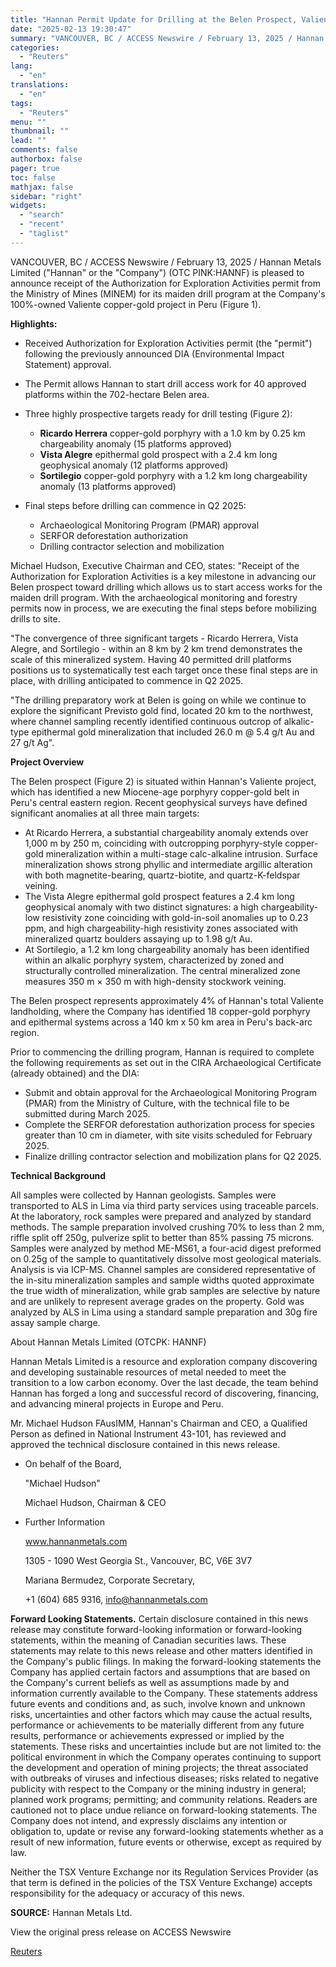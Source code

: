 ```yaml
---
title: "Hannan Permit Update for Drilling at the Belen Prospect, Valiente Project Peru"
date: "2025-02-13 19:30:47"
summary: "VANCOUVER, BC / ACCESS Newswire / February 13, 2025 / Hannan Metals Limited (\"Hannan\" or the \"Company\") (OTC PINK:HANNF) is pleased to announce receipt of the Authorization for Exploration Activities permit from the Ministry of Mines (MINEM) for its maiden drill program at the Company's 100%-owned Valiente copper-gold project in..."
categories:
  - "Reuters"
lang:
  - "en"
translations:
  - "en"
tags:
  - "Reuters"
menu: ""
thumbnail: ""
lead: ""
comments: false
authorbox: false
pager: true
toc: false
mathjax: false
sidebar: "right"
widgets:
  - "search"
  - "recent"
  - "taglist"
---
```


VANCOUVER, BC / ACCESS Newswire / February 13, 2025 / Hannan Metals Limited ("Hannan" or the "Company") (OTC PINK:HANNF) is pleased to announce receipt of the Authorization for Exploration Activities permit from the Ministry of Mines (MINEM) for its maiden drill program at the Company's 100%-owned Valiente copper-gold project in Peru (Figure 1).

**Highlights:**

* Received Authorization for Exploration Activities permit (the "permit") following the previously announced DIA (Environmental Impact Statement) approval.
* The Permit allows Hannan to start drill access work for 40 approved platforms within the 702-hectare Belen area.
* Three highly prospective targets ready for drill testing (Figure 2):
  
  + **Ricardo Herrera** copper-gold porphyry with a 1.0 km by 0.25 km chargeability anomaly (15 platforms approved)
  + **Vista Alegre** epithermal gold prospect with a 2.4 km long geophysical anomaly (12 platforms approved)
  + **Sortilegio** copper-gold porphyry with a 1.2 km long chargeability anomaly (13 platforms approved)
* Final steps before drilling can commence in Q2 2025:
  
  + Archaeological Monitoring Program (PMAR) approval
  + SERFOR deforestation authorization
  + Drilling contractor selection and mobilization

Michael Hudson, Executive Chairman and CEO, states: "Receipt of the Authorization for Exploration Activities is a key milestone in advancing our Belen prospect toward drilling which allows us to start access works for the maiden drill program. With the archaeological monitoring and forestry permits now in process, we are executing the final steps before mobilizing drills to site.

"The convergence of three significant targets - Ricardo Herrera, Vista Alegre, and Sortilegio - within an 8 km by 2 km trend demonstrates the scale of this mineralized system. Having 40 permitted drill platforms positions us to systematically test each target once these final steps are in place, with drilling anticipated to commence in Q2 2025.

"The drilling preparatory work at Belen is going on while we continue to explore the significant Previsto gold find, located 20 km to the northwest, where channel sampling recently identified continuous outcrop of alkalic-type epithermal gold mineralization that included 26.0 m @ 5.4 g/t Au and 27 g/t Ag".

**Project Overview**

The Belen prospect (Figure 2) is situated within Hannan's Valiente project, which has identified a new Miocene-age porphyry copper-gold belt in Peru's central eastern region. Recent geophysical surveys have defined significant anomalies at all three main targets:

* At Ricardo Herrera, a substantial chargeability anomaly extends over 1,000 m by 250 m, coinciding with outcropping porphyry-style copper-gold mineralization within a multi-stage calc-alkaline intrusion. Surface mineralization shows strong phyllic and intermediate argillic alteration with both magnetite-bearing, quartz-biotite, and quartz-K-feldspar veining.
* The Vista Alegre epithermal gold prospect features a 2.4 km long geophysical anomaly with two distinct signatures: a high chargeability-low resistivity zone coinciding with gold-in-soil anomalies up to 0.23 ppm, and high chargeability-high resistivity zones associated with mineralized quartz boulders assaying up to 1.98 g/t Au.
* At Sortilegio, a 1.2 km long chargeability anomaly has been identified within an alkalic porphyry system, characterized by zoned and structurally controlled mineralization. The central mineralized zone measures 350 m × 350 m with high-density stockwork veining.

The Belen prospect represents approximately 4% of Hannan's total Valiente landholding, where the Company has identified 18 copper-gold porphyry and epithermal systems across a 140 km x 50 km area in Peru's back-arc region.

Prior to commencing the drilling program, Hannan is required to complete the following requirements as set out in the CIRA Archaeological Certificate (already obtained) and the DIA:

* Submit and obtain approval for the Archaeological Monitoring Program (PMAR) from the Ministry of Culture, with the technical file to be submitted during March 2025.
* Complete the SERFOR deforestation authorization process for species greater than 10 cm in diameter, with site visits scheduled for February 2025.
* Finalize drilling contractor selection and mobilization plans for Q2 2025.

**Technical Background**

All samples were collected by Hannan geologists. Samples were transported to ALS in Lima via third party services using traceable parcels.   At the laboratory, rock samples were prepared and analyzed by standard methods. The sample preparation involved crushing 70% to less than 2 mm, riffle split off 250g, pulverize split to better than 85% passing 75 microns. Samples were analyzed by method ME-MS61, a four-acid digest preformed on 0.25g of the sample to quantitatively dissolve most geological materials. Analysis is via ICP-MS. Channel samples are considered representative of the in-situ mineralization samples and sample widths quoted approximate the true width of mineralization, while grab samples are selective by nature and are unlikely to represent average grades on the property. Gold was analyzed by ALS in Lima using a standard sample preparation and 30g fire assay sample charge.

About Hannan Metals Limited (OTCPK: HANNF)

Hannan Metals Limited is a resource and exploration company discovering and developing sustainable resources of metal needed to meet the transition to a low carbon economy. Over the last decade, the team behind Hannan has forged a long and successful record of discovering, financing, and advancing mineral projects in Europe and Peru.

Mr. Michael Hudson FAusIMM, Hannan's Chairman and CEO, a Qualified Person as defined in National Instrument 43-101, has reviewed and approved the technical disclosure contained in this news release.

* On behalf of the Board,
  
  "Michael Hudson"
  
  Michael Hudson, Chairman & CEO
* Further Information
  
  www.hannanmetals.com
  
  1305 - 1090 West Georgia St., Vancouver, BC, V6E 3V7
  
  Mariana Bermudez, Corporate Secretary,
  
  +1 (604) 685 9316, info@hannanmetals.com

**Forward Looking Statements.** Certain disclosure contained in this news release may constitute forward-looking information or forward-looking statements, within the meaning of Canadian securities laws. These statements may relate to this news release and other matters identified in the Company's public filings. In making the forward-looking statements the Company has applied certain factors and assumptions that are based on the Company's current beliefs as well as assumptions made by and information currently available to the Company. These statements address future events and conditions and, as such, involve known and unknown risks, uncertainties and other factors which may cause the actual results, performance or achievements to be materially different from any future results, performance or achievements expressed or implied by the statements. These risks and uncertainties include but are not limited to: the political environment in which the Company operates continuing to support the development and operation of mining projects; the threat associated with outbreaks of viruses and infectious diseases; risks related to negative publicity with respect to the Company or the mining industry in general; planned work programs; permitting; and community relations. Readers are cautioned not to place undue reliance on forward-looking statements. The Company does not intend, and expressly disclaims any intention or obligation to, update or revise any forward-looking statements whether as a result of new information, future events or otherwise, except as required by law.

Neither the TSX Venture Exchange nor its Regulation Services Provider (as that term is defined in the policies of the TSX Venture Exchange) accepts responsibility for the adequacy or accuracy of this news.

**SOURCE:** Hannan Metals Ltd.

View the original press release on ACCESS Newswire

[Reuters](https://www.tradingview.com/news/reuters.com,2025-02-13:newsml_ACSZlNtla:0/)

